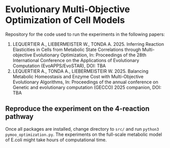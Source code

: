 # Evolutionary Multi-Objective Optimization of Cell Models
Repository for the code used to run the experiments in the following papers:
1. LEQUERTIER A., LIEBERMEISTER W., TONDA A. 2025. Inferring Reaction Elasticities in Cells from Metabolic State Correlations through Multi-objective Evolutionary Optimization, In: Proceedings of the 28th International Conference on the Applications of Evolutionary Computation (EvoAPPS/EvoSTAR), DOI: TBA
2. LEQUERTIER A., TONDA A., LIEBERMEISTEIR W. 2025. Balancing Metabolic Homeostasis and Enzyme Cost with Multi-Objective Evolutionary Algorithms, In: Proceedings of the annual conference on Genetic and evolutionary computation (GECCO) 2025 companion, DOI: TBA

## Reproduce the experiment on the 4-reaction pathway 
Once all packages are installed, change directory to `src/` and run `python3 pymoo_optimization.py`. The experiments on the full-scale metabolic model of E.coli might take hours of computational time.
